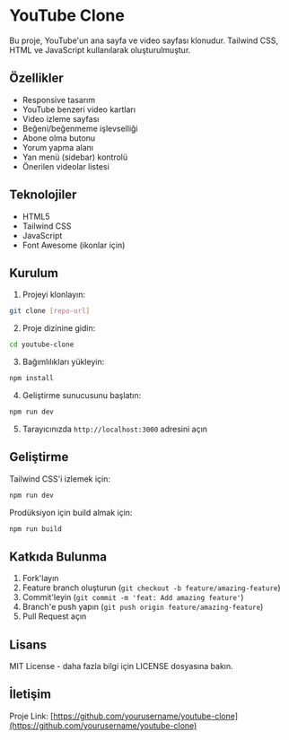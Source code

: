 # YouTube Clone

Bu proje, YouTube'un ana sayfa ve video sayfası klonudur. Tailwind CSS, HTML ve JavaScript kullanılarak oluşturulmuştur.

## Özellikler

- Responsive tasarım
- YouTube benzeri video kartları
- Video izleme sayfası
- Beğeni/beğenmeme işlevselliği
- Abone olma butonu
- Yorum yapma alanı
- Yan menü (sidebar) kontrolü
- Önerilen videolar listesi

## Teknolojiler

- HTML5
- Tailwind CSS
- JavaScript
- Font Awesome (ikonlar için)

## Kurulum

1. Projeyi klonlayın:
```bash
git clone [repo-url]
```

2. Proje dizinine gidin:
```bash
cd youtube-clone
```

3. Bağımlılıkları yükleyin:
```bash
npm install
```

4. Geliştirme sunucusunu başlatın:
```bash
npm run dev
```

5. Tarayıcınızda `http://localhost:3000` adresini açın

## Geliştirme

Tailwind CSS'i izlemek için:
```bash
npm run dev
```

Prodüksiyon için build almak için:
```bash
npm run build
```

## Katkıda Bulunma

1. Fork'layın
2. Feature branch oluşturun (`git checkout -b feature/amazing-feature`)
3. Commit'leyin (`git commit -m 'feat: Add amazing feature'`)
4. Branch'e push yapın (`git push origin feature/amazing-feature`)
5. Pull Request açın

## Lisans

MIT License - daha fazla bilgi için LICENSE dosyasına bakın.

## İletişim

Proje Link: [https://github.com/yourusername/youtube-clone](https://github.com/yourusername/youtube-clone) 